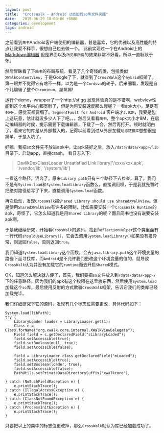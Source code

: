 ```yaml
---
layout: post
title:  "CrossWalk - android 动态加载so库文件实践"
date:   2015-06-29 18:00:00 +0800
categories: development
tags: android
---
```


之前看到`简书`Android客户端使用的编辑器，甚是喜欢，它的优雅以及高性能的特点让我爱不释手，很想自己也去做一个。
此前实现过一个在Android上的[Markdown编辑器](https://github.com/geminiwen/gm-mkdroid)
但是界面以及`所见即所得`的效果非常不好看，所以一直耿耿于怀。

<!-- more -->

然后冒昧看了下`简书`的布局系统，看见了几个奇怪的类，包括类似`XWalkContentView`，于是Google了下，就查到了`CrossWalk`这个`hybrid`框架了。第一眼并不觉得它有啥不一样，以为是一个`Cordova`的轮子。后来细看，发现是自个儿编辑了整个`Chrominum`，屌屌屌!

运行个demo，wrapper了一个http://sf.gg 发现体验真的是不错啊，webview性能到这个水平内心都宽慰了，但是为何安装速度那么慢呢？一看apk大小，足足有`40M+`，感觉天都要塌了。`SegmentFault for Android` 客户端才`3.03M`，我要是包上这玩意，估计就没多少人下了吧。。。然后又看看`简书`，整个apk大小才8M，在启动编辑器的时候，提示需要下载编辑器，下载了一会，然后再打开。顿时就明白了，看来它的库是从外部载入的，记得以前看到过从外部加载`动态链接库`想想很是简单，于是入坑了。

好嘛，我把so文件先不放进apk中，让apk装好之后，放入`/data/data/<app>/lib`目录下，启动app，直接crash。
看日志入下:

>DavlikDexClassLoader Unsatisfied Link library['/xxxx/xxx.apk', '/vendor/lib', '/system/lib']

一看这个路径，泪奔了，原来`library path`只有三个路径下去检查，算了，我们不是有`System.load`和`System.loadLibrary`函数么，直接调用呗，于是我就先暂时把绝对路径给写了下来，直接调用`System.load`函数。

再次启动，发现`CrossWalk`报`Shared Library should use SharedXWalkView`。但是使用`SharedXWalkView`有许多的限制，比如需要安装一个`CrossWalk Runtime`的apk，奇怪了，它怎么知道我是用`Shared Library`的呢？而且简书也没有说要安装apk啊。

于是我继续研究，开始看`CrossWalk`的源码，找到`ReflectionHelper`这个类里面有一行代码`shouldUseLibrary()`，它会去调用`System.loadLibrary()`如果没有报异常，则返回`false`，否则返回`true`。

我们知道`System.loadLibrary`这个函数，会去`java.library.path`这个环境变量的路径下面寻找库，而`Android`是不允许我们更改这个环境变量的值的，就导致`CrossWalk`认为并没有加载它的`runtime`而去开启`Shared`模式。

OK，知道怎么解决就方便了，首先，我们要把`so`文件放入到`/data/data/<app>/`下的任意路径，因为我们的apk有这个权限在这里放东西，然后使用`System.load`加载这个`so`库，最后使用反射的方式欺骗`CrossWalk`框架，告诉它我们的类库已经加载完毕。

我们仔细研究下它的源码，发现有几个标志位需要更改，具体代码如下：
```
System.load(libPath);
try {
    LibraryLoader loader = LibraryLoader.get(1);
    Class c = Class.forName("org.xwalk.core.internal.XWalkViewDelegate");
    Field field = c.getDeclaredField("sLibraryLoaded");
    field.setAccessible(true);
    field.setBoolean(null, true);
    field.setAccessible(false);

    field = LibraryLoader.class.getDeclaredField("mLoaded");
    field.setAccessible(true);
    field.setBoolean(loader, true);
    field.setAccessible(false);
    PathUtils.setPrivateDataDirectorySuffix("xwalkcore");

} catch (NoSuchFieldException e) {
    e.printStackTrace();
} catch (IllegalAccessException e) {
    e.printStackTrace();
} catch (ClassNotFoundException e) {
    e.printStackTrace();
} catch (ProcessInitException e) {
    e.printStackTrace();
}
```

只要把以上的类中的标志位更改掉，那么`CrossWalk`就认为库已经加载成功了。
